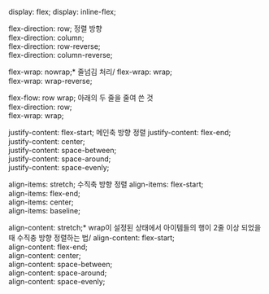 display: flex;
display: inline-flex;  

flex-direction: row; 정렬 방향  
flex-direction: column;  
flex-direction: row-reverse;  
flex-direction: column-reverse;  

flex-wrap: nowrap;* 줄넘김 처리/
flex-wrap: wrap;  
flex-wrap: wrap-reverse;

flex-flow: row wrap; 
아래의 두 줄을 줄여 쓴 것  
flex-direction: row;  
flex-wrap: wrap;  
            
justify-content: flex-start; 메인축 방향 정렬 
justify-content: flex-end;  
justify-content: center;  
justify-content: space-between;  
justify-content: space-around;  
justify-content: space-evenly;  

align-items: stretch; 수직축 방향 정렬 
align-items: flex-start;  
align-items: flex-end;  
align-items: center;  
align-items: baseline;  

align-content: stretch;* wrap이 설정된 상태에서 아이템들의 행이 2줄 이상 되었을 때 수직충 방향 정렬하는 법/
align-content: flex-start;  
align-content: flex-end;  
align-content: center;  
align-content: space-between;  
align-content: space-around;  
align-content: space-evenly;  